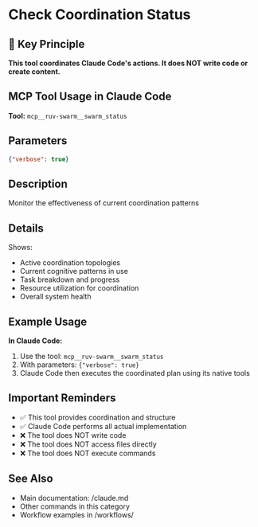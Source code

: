 # Check Coordination Status

## 🎯 Key Principle
**This tool coordinates Claude Code's actions. It does NOT write code or create content.**

## MCP Tool Usage in Claude Code

**Tool:** `mcp__ruv-swarm__swarm_status`

## Parameters
```json
{"verbose": true}
```

## Description
Monitor the effectiveness of current coordination patterns

## Details
Shows:
- Active coordination topologies
- Current cognitive patterns in use
- Task breakdown and progress
- Resource utilization for coordination
- Overall system health

## Example Usage

**In Claude Code:**
1. Use the tool: `mcp__ruv-swarm__swarm_status`
2. With parameters: `{"verbose": true}`
3. Claude Code then executes the coordinated plan using its native tools

## Important Reminders
- ✅ This tool provides coordination and structure
- ✅ Claude Code performs all actual implementation
- ❌ The tool does NOT write code
- ❌ The tool does NOT access files directly
- ❌ The tool does NOT execute commands

## See Also
- Main documentation: /claude.md
- Other commands in this category
- Workflow examples in /workflows/
